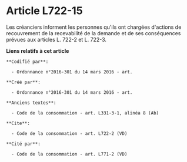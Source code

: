 # Article L722-15

Les créanciers informent les personnes qu'ils ont chargées d'actions de recouvrement de la recevabilité de la demande et de
ses conséquences prévues aux articles L. 722-2 et L. 722-3.

**Liens relatifs à cet article**

	**Codifié par**:

	  - Ordonnance n°2016-301 du 14 mars 2016 - art.

	**Créé par**:

	  - Ordonnance n°2016-301 du 14 mars 2016 - art.

	**Anciens textes**:

	  - Code de la consommation - art. L331-3-1, alinéa 8 (Ab)

	**Cite**:

	  - Code de la consommation - art. L722-2 (VD)

	**Cité par**:

	  - Code de la consommation - art. L771-2 (VD)
